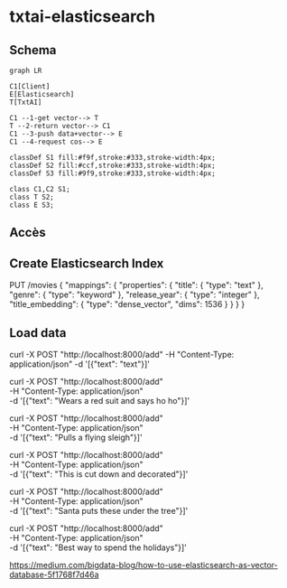 # txtai-elasticsearch

## Schema

```
graph LR

C1[Client]
E[Elasticsearch]
T[TxtAI]

C1 --1-get vector--> T
T --2-return vector--> C1
C1 --3-push data+vector--> E
C1 --4-request cos--> E

classDef S1 fill:#f9f,stroke:#333,stroke-width:4px;
classDef S2 fill:#ccf,stroke:#333,stroke-width:4px;
classDef S3 fill:#9f9,stroke:#333,stroke-width:4px;

class C1,C2 S1;
class T S2;
class E S3;
```

## Accès



## Create Elasticsearch Index

PUT /movies
{
  "mappings": {
    "properties": {
      "title": {
        "type": "text"
      },
      "genre": {
        "type": "keyword"
      },
      "release_year": {
        "type": "integer"
      },
      "title_embedding": {
        "type": "dense_vector",
        "dims": 1536
      }
    }
  }
}

## Load data



























curl -X POST "http://localhost:8000/add" -H "Content-Type: application/json" -d '[{"text": "text"}]'


curl -X POST "http://localhost:8000/add" \
  -H "Content-Type: application/json" \
  -d '[{"text": "Wears a red suit and says ho ho"}]'


curl -X POST "http://localhost:8000/add" \
  -H "Content-Type: application/json" \
  -d '[{"text": "Pulls a flying sleigh"}]'

curl -X POST "http://localhost:8000/add" \
  -H "Content-Type: application/json" \
  -d '[{"text": "This is cut down and decorated"}]'

curl -X POST "http://localhost:8000/add" \
  -H "Content-Type: application/json" \
  -d '[{"text": "Santa puts these under the tree"}]'      

curl -X POST "http://localhost:8000/add" \
  -H "Content-Type: application/json" \
  -d '[{"text": "Best way to spend the holidays"}]'  








https://medium.com/bigdata-blog/how-to-use-elasticsearch-as-vector-database-5f1768f7d46a